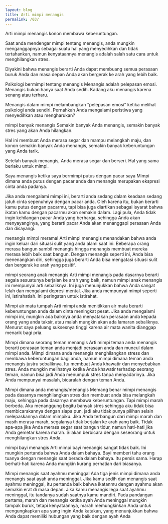 ```yaml
---
layout: blog
title: Arti mimpi menangis
permalink: /03/
---
```

Arti mimpi menangis konon membawa keberuntungan.

Saat anda mendengar mimpi tentang menangis, anda mungkin menganggapnya sebagai suatu hal yang menyedihkan dan tidak tertahankan, namun kenyataannya menangis adalah salah satu cara untuk menghilangkan stres.

Diyakini bahwa menangis berarti Anda dapat membuang semua perasaan buruk Anda dan masa depan Anda akan bergerak ke arah yang lebih baik.

Psikologi bermimpi tentang menangis
Menangis adalah pelepasan emosi. Menangis bukan hanya saat Anda sedih. Kadang aku menangis karena senang atau terharu.

Menangis dalam mimpi melambangkan “pelepasan emosi” ketika melihat psikologi anda sendiri. Pernahkah Anda mengalami peristiwa yang menyedihkan atau mengharukan?

mimpi banyak menangis
Semakin banyak Anda menangis, semakin banyak stres yang akan Anda hilangkan.

Hal ini membuat Anda merasa segar dan mampu melangkah maju, dan konon semakin banyak Anda menangis, semakin banyak keberuntungan yang Anda tarik.

Setelah banyak menangis, Anda merasa segar dan berseri. Hal yang sama berlaku untuk mimpi.

Saya menangis ketika saya bermimpi putus dengan pacar saya
Mimpi dimana anda putus dengan pacar anda dan menangis merupakan ekspresi cinta anda padanya.

Jika anda mengalami mimpi ini, berarti anda sedang dalam keadaan sedang jatuh cinta sepenuhnya dengan pacar anda. Oleh karena itu, bukan berarti kamu putus dengan pacarmu, tapi bisa juga diartikan sebagai isyarat bahwa ikatan kamu dengan pacarmu akan semakin dalam. Lagi pula, Anda tidak ingin kehilangan pacar Anda yang berharga, sehingga Anda akan menyayanginya, yang berarti pacar Anda akan menanggapi perasaan Anda dan disayangi.

menangis mimpi meramal
Arti mimpi menangis menandakan bahwa anda ingin keluar dari situasi sulit yang anda alami saat ini. Beberapa orang merasa bangun sambil menangis hingga menangis membuat mereka merasa lebih baik saat bangun. Dengan menangis seperti ini, Anda bisa menenangkan diri, sehingga juga berarti Anda bisa mengatasi situasi sulit dan bergerak ke arah yang positif.

mimpi seorang anak menangis
Arti mimpi menangis pada dasarnya berarti segala sesuatunya berjalan ke arah yang baik, namun mimpi anak menangis ini mempunyai arti sebaliknya. Ini juga menunjukkan bahwa Anda sangat lelah dan mengalami depresi mental. Jika anda mempunyai mimpi seperti ini, istirahatlah. Ini peringatan untuk istirahat.

Mimpi air mata tumpah
Arti mimpi anda menitikkan air mata berarti keberuntungan anda dalam cinta meningkat pesat. Jika anda mengalami mimpi ini, mungkin ada baiknya anda menyatakan perasaan anda kepada orang yang anda taksir, atau malah mungkin akan ada lamaran sebaliknya. Menurut saya peluang suksesnya tinggi karena air mata wanita dianggap menarik bagi pria.

Mimpi dimana seorang teman menangis
Arti mimpi teman anda menangis berarti perasaan teman anda menjadi perasaan anda dan muncul dalam mimpi anda. Mimpi dimana anda menangis menghilangkan stress dan membawa keberuntungan bagi anda, namun mimpi dimana teman anda menangis justru sebaliknya. Itu membuat Anda khawatir dan menyebabkan stres. Anda mungkin melihatnya ketika Anda khawatir terhadap seorang teman, namun bisa jadi Anda menumpuk stres tanpa menyadarinya. Jika Anda mempunyai masalah, bicaralah dengan teman Anda.

Mimpi dimana anda menangis/menangis
Memang benar mimpi menangis pada dasarnya menghilangkan stres dan membuat anda bisa melangkah maju, sehingga pada dasarnya membawa keberuntungan. Tapi mimpi marah berbeda. Aku menanggung begitu banyak stres sehingga aku tidak bisa membicarakannya dengan siapa pun, jadi aku tidak punya pilihan selain melepaskannya dalam mimpiku. Jika Anda terbangun dari mimpi marah dan masih merasa marah, segalanya tidak berjalan ke arah yang baik. Tidak apa-apa jika Anda merasa segar saat bangun tidur, namun hati-hati jika Anda gemetar karena marah. Silakan berbicara dengan seseorang untuk menghilangkan stres Anda.

mimpi bayi menangis
Arti mimpi bayi menangis sangat tidak baik. Ini mungkin pertanda bahwa Anda dalam bahaya. Bayi memberi tahu orang tuanya dengan menangis saat berada dalam bahaya. Itu persis sama. Harap berhati-hati karena Anda mungkin kurang perhatian dari biasanya.

Mimpi menangis saat ayahmu meninggal
Ada tiga jenis mimpi dimana anda menangis saat ayah anda meninggal. Jika kamu sedih dan menangis saat ayahmu meninggal, itu pertanda baik bahwa ikatanmu dengan ayahmu akan semakin erat di masa depan. Jika kamu menangis lega saat ayahmu meninggal, itu tandanya sudah saatnya kamu mandiri. Pada pandangan pertama, marah dan menangis ketika ayah Anda meninggal mungkin tampak buruk, tetapi kenyataannya, marah memungkinkan Anda untuk mengungkapkan apa yang ingin Anda katakan, yang menunjukkan bahwa Anda dapat memiliki hubungan yang baik dengan ayah Anda

